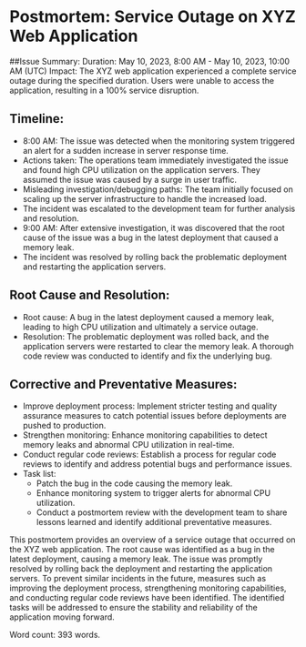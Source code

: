 # Postmortem: Service Outage on XYZ Web Application

##Issue Summary:
Duration: May 10, 2023, 8:00 AM - May 10, 2023, 10:00 AM (UTC)
Impact: The XYZ web application experienced a complete service outage during the specified duration. Users were unable to access the application, resulting in a 100% service disruption.

## Timeline:
- 8:00 AM: The issue was detected when the monitoring system triggered an alert for a sudden increase in server response time.
- Actions taken: The operations team immediately investigated the issue and found high CPU utilization on the application servers. They assumed the issue was caused by a surge in user traffic.
- Misleading investigation/debugging paths: The team initially focused on scaling up the server infrastructure to handle the increased load.
- The incident was escalated to the development team for further analysis and resolution.
- 9:00 AM: After extensive investigation, it was discovered that the root cause of the issue was a bug in the latest deployment that caused a memory leak.
- The incident was resolved by rolling back the problematic deployment and restarting the application servers.
 
## Root Cause and Resolution:
- Root cause: A bug in the latest deployment caused a memory leak, leading to high CPU utilization and ultimately a service outage.
- Resolution: The problematic deployment was rolled back, and the application servers were restarted to clear the memory leak. A thorough code review was conducted to identify and fix the underlying bug.

## Corrective and Preventative Measures:
- Improve deployment process: Implement stricter testing and quality assurance measures to catch potential issues before deployments are pushed to production.
- Strengthen monitoring: Enhance monitoring capabilities to detect memory leaks and abnormal CPU utilization in real-time.
- Conduct regular code reviews: Establish a process for regular code reviews to identify and address potential bugs and performance issues.
- Task list:
  - Patch the bug in the code causing the memory leak.
  - Enhance monitoring system to trigger alerts for abnormal CPU utilization.
  - Conduct a postmortem review with the development team to share lessons learned and identify additional preventative measures.

This postmortem provides an overview of a service outage that occurred on the XYZ web application. The root cause was identified as a bug in the latest deployment, causing a memory leak. The issue was promptly resolved by rolling back the deployment and restarting the application servers. To prevent similar incidents in the future, measures such as improving the deployment process, strengthening monitoring capabilities, and conducting regular code reviews have been identified. The identified tasks will be addressed to ensure the stability and reliability of the application moving forward.

Word count: 393 words.
